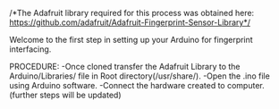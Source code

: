 /*The Adafruit library required for this process was obtained here: https://github.com/adafruit/Adafruit-Fingerprint-Sensor-Library*/

Welcome to the first step in setting up your Arduino for fingerprint interfacing. 

PROCEDURE:
-Once cloned transfer the Adafruit Library to the Arduino/Libraries/ file in Root directory(/usr/share/).
-Open the .ino file using Arduino software.
-Connect the hardware created to computer.
(further steps will be updated)
 


